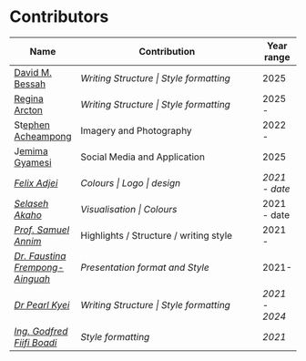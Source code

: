 # Contributors

<table><thead><tr><th>Name</th><th width="312">Contribution</th><th>Year range</th></tr></thead><tbody><tr><td><a href="https://www.linkedin.com/in/david-maxwell-bessah-1701781b9/?originalSubdomain=gh">David M. Bessah</a></td><td><em>Writing Structure | Style formatting</em></td><td>2025</td></tr><tr><td><a href="https://www.linkedin.com/in/regina-arcton-75427921a/">Regina Arcton</a></td><td><em>Writing Structure | Style formatting</em></td><td>2025 -</td></tr><tr><td>St<a href="https://www.linkedin.com/in/stephen-acheampong-3a0201148/">ephen Acheampong</a></td><td>Imagery and Photography</td><td>2022 -</td></tr><tr><td>J<a href="https://www.linkedin.com/in/jemima-gyamesi-aa468a131/">emima Gyamesi</a></td><td>Social Media and Application</td><td>2025</td></tr><tr><td><a href="https://www.linkedin.com/in/felix-adjei-41b59744/"><em>Felix Adjei</em></a> </td><td><em>Colours | Logo |  design</em></td><td><em>2021 - date</em></td></tr><tr><td><a href="https://www.linkedin.com/in/selaseh/"><em>Selaseh Akaho</em></a> </td><td><em>Visualisation | Colours</em></td><td>2021 - date</td></tr><tr><td><a href="https://www.linkedin.com/in/samuel-annim-446b8382/"><em>Prof. Samuel Annim</em></a> </td><td>Highlights / Structure / writing style</td><td>2021 -</td></tr><tr><td><a href="https://www.linkedin.com/in/faustina-frempong-ainguah-4b960099/"><em>Dr. Faustina Frempong-Ainguah</em></a></td><td><em>Presentation format and Style</em></td><td>2021-</td></tr><tr><td><a href="https://www.linkedin.com/in/pearl-kyei-a26409200/"><em>Dr Pearl Kyei</em></a> </td><td><em>Writing Structure | Style formatting</em></td><td><em>2021 - 2024</em></td></tr><tr><td><a href="https://www.linkedin.com/in/ing-godfred-fiifi-boadi-59779010a/overlay/about-this-profile/"><em>Ing. Godfred Fiifi Boadi</em></a> </td><td><em>Style formatting</em></td><td><em>2021</em> </td></tr></tbody></table>

